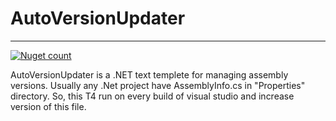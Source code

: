 # AutoVersionUpdater
----------------------
[![Nuget count](http://img.shields.io/nuget/v/AutoVersionUpdater.svg)](https://www.nuget.org/packages/AutoVersionUpdater/)

AutoVersionUpdater is a .NET text templete for managing assembly versions.
Usually any .Net project have AssemblyInfo.cs in "Properties" directory. So, this T4 run on every build of visual studio and increase version of this file.
